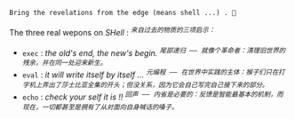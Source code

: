 

~~~ 
Bring the revelations from the edge (means shell ...) . 🦉
~~~

The three real wepons on *SHell* : <sup><kbd><var>来自过去的物质的三项启示：</var></kbd></sup>

- `exec` : *the old's end, the new's begin.* <sup><kbd><var>尾部递归 —— 就像个革命者：清理旧世界的残余，并在同一处迎来新生。</var></kbd></sup>
- `eval` : *it will write itself by itself ...* <sup><kbd><var>元编程 —— 在世界中实践的主体：猴子们只在打字机上弄出了莎士比亚全集的开头；但没关系，因为它会自己写完自己接下来的部分。</var></kbd></sup>
- `echo` : *check your self it is !!* <sup><kbd><var>回声 —— 内省是必要的：反馈是智能最基本的机制，而现在，一切都甚至是拥有了从对面向自身喊话的嗓子。</var></kbd></sup>
